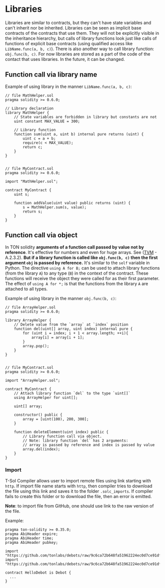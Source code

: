 # Libraries

Libraries are similar to contracts, but they can't have state variables
and can't inherit nor be inherited. Libraries can be seen as implicit
base contracts of the contracts that use them. They will not be
explicitly visible in the inheritance hierarchy, but calls of library
functions look just like calls of functions of explicit base contracts
(using qualified access like `LibName.func(a, b, c)`). There is also
another way to call library function: `obj.func(b, c)`.
For now libraries are stored as a part of the code of the contact that
uses libraries. In the future, it can be changed.

## Function call via library name

Example of using library in the manner `LibName.func(a, b, c)`:

```solidity
// file MathHelper.sol
pragma solidity >= 0.6.0;

// Library declaration
library MathHelper {
    // State variables are forbidden in library but constants are not
    uint constant MAX_VALUE = 300;

    // Library function
    function sum(uint a, uint b) internal pure returns (uint) {
        uint c = a + b;
        require(c < MAX_VALUE);
        return c;
    }
}


// file MyContract.sol
pragma solidity >= 0.6.0;

import "MathHelper.sol";

contract MyContract {
    uint s;

    function addValue(uint value) public returns (uint) {
        s = MathHelper.sum(s, value);
        return s;
    }
}
```

## Function call via object

In TON solidity **arguments of a function call passed by value not by
reference**. It's effective for numbers and even for huge arrays.
See ([TVM](https://broxus.gitbook.io/threaded-virtual-machine/) - A.2.3.2).
**But if a library function is called like `obj.func(b, c)` then the
first argument `obj` is passed by reference.**  It's similar to
the `self` variable in Python.
The directive `using A for B;` can be used to attach library functions
(from the library `A`) to any type (`B`) in the context of the contract.
These functions will receive the object they were called for as their
first parameter.
The effect of `using A for *;` is that the functions from the library
`A` are attached to all types.

Example of using library in the manner `obj.func(b, c)`:

```solidity
// file ArrayHelper.sol
pragma solidity >= 0.6.0;

library ArrayHelper {
    // Delete value from the `array` at `index` position
    function del(uint[] array, uint index) internal pure {
        for (uint i = index; i + 1 < array.length; ++i){
            array[i] = array[i + 1];
        }
        array.pop();
    }
}


// file MyContract.sol
pragma solidity >= 0.6.0;

import "ArrayHelper.sol";

contract MyContract {
    // Attach library function `del` to the type `uint[]`
    using ArrayHelper for uint[];

    uint[] array;

    constructor() public {
        array = [uint(100), 200, 300];
    }

    function deleteElement(uint index) public {
        // Library function call via object.
        // Note: library function `del` has 2 arguments:
        // array is passed by reference and index is passed by value
        array.del(index);
    }
}
```

### Import

T-Sol Compiler allows user to import remote files using link starting with `http`.
If import file name starts with `http`, then compiler tries to download the file using this
link and saves it to the folder `.solc_imports`. If compiler fails to create this folder or
to download the file, then an error is emitted.

**Note**: to import file from GitHub, one should use link to the raw version of the file.

Example:

```solidity
pragma ton-solidity >= 0.35.0;
pragma AbiHeader expire;
pragma AbiHeader time;
pragma AbiHeader pubkey;

import "https://github.com/tonlabs/debots/raw/9c6ca72b648fa51962224ec0d7ce91df2a0068c1/Debot.sol";
import "https://github.com/tonlabs/debots/raw/9c6ca72b648fa51962224ec0d7ce91df2a0068c1/Terminal.sol";

contract HelloDebot is Debot {
  ...
}
```